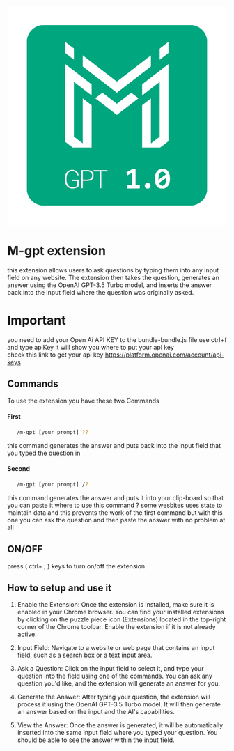 
![Logo](m-gpt.png)


# M-gpt extension

this extension allows users to ask questions by typing them into any input field on any website. The extension then takes the question, generates an answer using the OpenAI GPT-3.5 Turbo model, and inserts the answer back into the input field where the question was originally asked.
# Important
you need to add your Open Ai API KEY to the bundle-bundle.js file 
use ctrl+f and type apiKey it will show you where to put your api key <br>
check this link to get your api key 
https://platform.openai.com/account/api-keys
## Commands

To use the extension you have these two Commands

#### First
```bash
   /m-gpt [your prompt] ??
```
this command generates the answer and puts back into the input field that you typed the question in 
#### Second
```bash
   /m-gpt [your prompt] /?
```
this command generates the answer and puts it into your clip-board so that you can paste it 
where to use this command ? some wesbites uses state to maintain data and this prevents the work of the first command but with this one you can ask the question and then paste the answer with no problem at all

## ON/OFF
press ( ctrl+ ; ) keys to turn on/off the extension 
## How to setup and use it

1) Enable the Extension: Once the extension is installed, make sure it is enabled in your Chrome browser. You can find your installed extensions by clicking on the puzzle piece icon (Extensions) located in the top-right corner of the Chrome toolbar. Enable the extension if it is not already active.

2) Input Field: Navigate to a website or web page that contains an input field, such as a search box or a text input area.

3) Ask a Question: Click on the input field to select it, and type your question into the field using one of the commands. You can ask any question you'd like, and the extension will generate an answer for you.

4) Generate the Answer: After typing your question, the extension will process it using the OpenAI GPT-3.5 Turbo model. It will then generate an answer based on the input and the AI's capabilities.

5) View the Answer: Once the answer is generated, it will be automatically inserted into the same input field where you typed your question. You should be able to see the answer within the input field.
